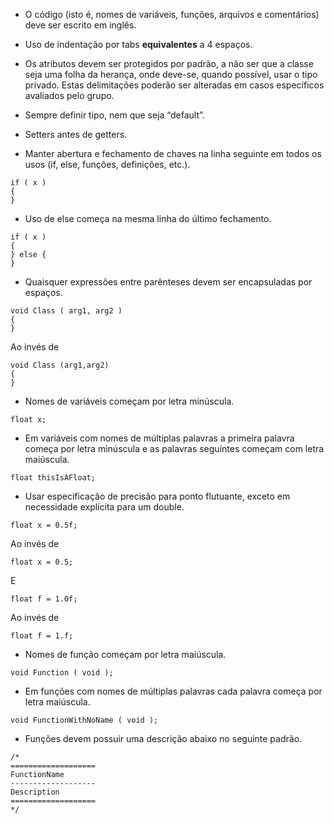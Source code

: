 - O código (isto é, nomes de variáveis, funções, arquivos e comentários) deve ser escrito em inglês.

- Uso de indentação por tabs **equivalentes** a 4 espaços.

- Os atributos devem ser protegidos por padrão, a não ser que a classe seja uma folha da herança, onde deve-se, quando possível, usar o tipo privado. Estas delimitações poderão ser alteradas em casos específicos avaliados pelo grupo.

- Sempre definir tipo, nem que seja “default”.

- Setters antes de getters.

- Manter abertura e fechamento de chaves na linha seguinte em todos os usos (if, else, funções, definições, etc.).
```
if ( x )
{
}
```
- Uso de else começa na mesma linha do último fechamento.
```
if ( x )
{
} else {
}
```
- Quaisquer expressões entre parênteses devem ser encapsuladas por espaços.
```
void Class ( arg1, arg2 )
{
} 
```
Ao invés de
```
void Class (arg1,arg2)
{
}
```

- Nomes de variáveis começam por letra minúscula.
```
float x;
```
- Em variáveis com nomes de múltiplas palavras a primeira palavra começa por letra minúscula e as palavras seguintes começam com letra maiúscula.
```
float thisIsAFloat;
```
- Usar especificação de precisão para ponto flutuante, exceto em necessidade explícita para um double.
```
float x = 0.5f;
```
Ao invés de
```
float x = 0.5;
```
E
```
float f = 1.0f;
```

Ao invés de
```
float f = 1.f;
```
- Nomes de função começam por letra maiúscula.
```
void Function ( void );
```
- Em funções com nomes de múltiplas palavras cada palavra começa por letra maiúscula.
```
void FunctionWithNoName ( void );
```
- Funções devem possuir uma descrição abaixo no seguinte padrão.
```
/*
===================
FunctionName
-------------------
Description
===================
*/
```
